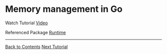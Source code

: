 # Memory management in Go

Watch Tutorial [Video](https://www.youtube.com/watch?v=G1SP9uDJD0g)

Referenced Package [Runtime](https://pkg.go.dev/runtime)

---
[Back to Contents](../../Readme.md)
[Next Tutorial](../10tut/index.md)